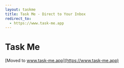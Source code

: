 ```yaml
---
layout: taskme
title: Task Me - Direct to Your Inbox
redirect_to:
  - https://www.task-me.app
---
```


# Task Me

[Moved to www.task-me.app](https://www.task-me.app)




